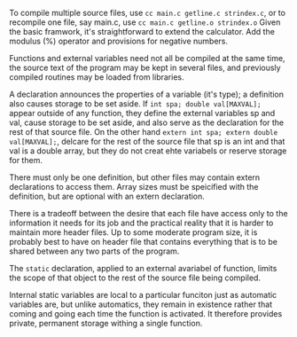 To compile multiple source files, use `cc main.c getline.c strindex.c`, or to recompile one file, 
say main.c, use `cc main.c getline.o strindex.o`
Given the basic framwork, it's straightforward to extend the calculator. Add the modulus (%) 
operator and provisions for negative numbers.

Functions and external variables need not all be compiled at the same time, the source text of the program 
may be kept in several files, and previously compiled routines may be loaded from libraries.

A declaration announces the properties of a variable (it's type); a definition also causes storage to be set aside.
If `int spa; double val[MAXVAL];` appear outside of any function, they define the external variables sp and val,
cause storage to be set aside, and also serve as the declaration for the rest of that source file. 
On the other hand `extern int spa; extern double val[MAXVAL];`, delcare for the rest of the source file
that sp is an int and that val is a double array, but they do not creat ehte variabels or reserve storage for them.

There must only be one definition, but other files may contain extern declarations to access them. 
Array sizes must be speicified with the definition, but are optional with an extern declaration.

There is a tradeoff between the desire that each file have access only to the information it needs for its job
and the practical reality that it is harder to maintain more header files. Up to some moderate program size, 
it is probably best to have on header file that contains everything that is to be shared between any 
two parts of the program.

The `static` declaration, applied to an external avariabel of function, limits the scope of that object 
to the rest of the source file being compiled.

Internal static variables are local to a particular funciton just as automatic variables are, but
unlike automatics, they remain in existence rather that coming and going each time the function is 
activated. It therefore provides private, permanent storage withing a single function.
